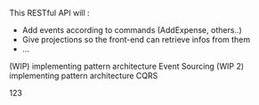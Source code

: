 This RESTful API will :
- Add events according to commands (AddExpense, others..)
- Give projections so the front-end can retrieve infos from them
- ...

(WIP) implementing pattern architecture Event Sourcing
(WIP 2) implementing pattern architecture CQRS

123
